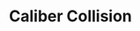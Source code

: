 ---
title: "Caliber Collision"
url: /el-paso/caliber-collision-modesta-street/
shop: Autowerkstatt
---